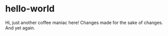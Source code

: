 # hello-world

Hi, just another coffee maniac here!
Changes made for the sake of changes.
And yet again.

